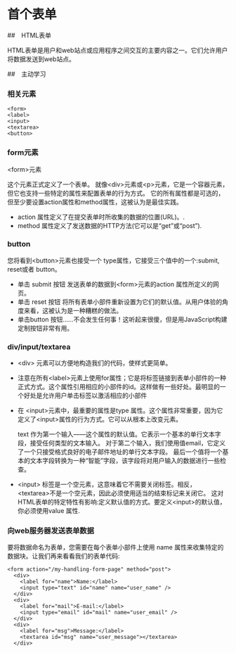 # 首个表单

##　HTML表单

HTML表单是用户和web站点或应用程序之间交互的主要内容之一。它们允许用户将数据发送到web站点。

##　主动学习

### 相关元素

```
<form>
<label>
<input>
<textarea>
<button>
```

### form元素

\<form\>元素

这个元素正式定义了一个表单。
就像\<div\>元素或\<p\>元素，它是一个容器元素，但它也支持一些特定的属性来配置表单的行为方式。
它的所有属性都是可选的，但至少要设置action属性和method属性，这被认为是最佳实践。

- action 属性定义了在提交表单时所收集的数据的位置(URL)。.
- method 属性定义了发送数据的HTTP方法(它可以是“get”或“post”).

### button
您将看到\<button\>元素也接受一个 type属性，它接受三个值中的一个:submit, reset或者 button。

- 单击 submit 按钮 发送表单的数据到\<form\>元素的action 属性所定义的网页。
- 单击 reset 按钮 将所有表单小部件重新设置为它们的默认值。从用户体验的角度来看，这被认为是一种糟糕的做法。
- 单击button 按钮……不会发生任何事！这听起来很傻，但是用JavaScript构建定制按钮非常有用。 


### div/input/textarea

- \<div\> 元素可以方便地构造我们的代码，使样式更简单。

- 注意在所有\<label\>元素上使用for属性；它是将标签链接到表单小部件的一种正式方式。这个属性引用相应的小部件的id。这样做有一些好处。最明显的一个好处是允许用户单击标签以激活相应的小部件

- 在 \<input\>元素中，最重要的属性是type 属性。这个属性非常重要，因为它定义了\<input\>属性的行为方式。它可以从根本上改变元素。

    text 作为第一个输入——这个属性的默认值。它表示一个基本的单行文本字段，接受任何类型的文本输入。
    对于第二个输入，我们使用值email，它定义了一个只接受格式良好的电子邮件地址的单行文本字段。
    最后一个值将一个基本的文本字段转换为一种“智能”字段，该字段将对用户输入的数据进行一些检查。
- \<input\> 标签是一个空元素，这意味着它不需要关闭标签。相反， \<textarea\>不是一个空元素，因此必须使用适当的结束标记来关闭它。
这对HTML表单的特定特性有影响:定义默认值的方式。要定义\<input\>的默认值，你必须使用value 属性.

### 向web服务器发送表单数据

要将数据命名为表单，您需要在每个表单小部件上使用 name 属性来收集特定的数据块。让我们再来看看我们的表单代码:

```
<form action="/my-handling-form-page" method="post"> 
  <div>
    <label for="name">Name:</label>
    <input type="text" id="name" name="user_name" />
  </div>
  <div>
    <label for="mail">E-mail:</label>
    <input type="email" id="mail" name="user_email" />
  </div>
  <div>
    <label for="msg">Message:</label>
    <textarea id="msg" name="user_message"></textarea>
  </div>

```



